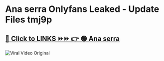 
 # Ana serra Onlyfans Leaked - Update Files tmj9p

## <h2><a href="https://clipsfans.com/Ana_serra&ref=git">🔗 Click to LINKS ⏩⏩ 👉 🟢 Ana serra </a></h2>

<a href="https://clipsfans.com/Ana_serra&ref=git" rel="nofollow" data-target="animated-image.originalLink"><img src="https://i.ibb.co.com/xMMVF88/686577567.gif" alt="Viral Video Original" style="max-width: 100%; display: inline-block;" data-target="animated-image.originalImage"></a>


